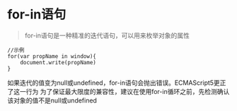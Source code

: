 # for-in语句

> for-in语句是一种精准的迭代语句，可以用来枚举对象的属性

```
//示例
for(var propName in window){
    document.write(propName)
}
```
如果迭代的值变为null或undefined，for-in语句会抛出错误。ECMAScript5更正了这一行为
为了保证最大限度的兼容性，建议在使用for-in循环之前，先检测确认该对象的值不是null或undefined